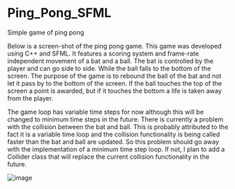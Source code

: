 # Ping_Pong_SFML
Simple game of ping pong

Below is a screen-shot of the ping pong game. This game was developed using C++ and SFML. It features a scoring system and frame-rate independent movement of a bat and a ball. The bat is controlled by the player and can go side to side. While the ball falls to the bottom of the screen. The purpose of the game is to rebound the ball of the bat and not let it pass by to the bottom of the screen. If the ball touches the top of the screen a point is awarded, but if it touches the bottom a life is taken away from the player.

The game loop has variable time steps for now although this will be changed to minimum time steps in the future. There is currently a problem with the collision between the bat and ball. This is probably attributed to the fact it is a variable time loop and the collision functionality is being called faster than the bat and ball are updated. So this problem should go away with the implementation of a minimum time step loop. If not, I plan to add a Collider class that will replace the current collision functionality in the future.

![image](https://user-images.githubusercontent.com/29133645/46113416-e4660c80-c1b3-11e8-971e-1bb0167cc50a.png)
